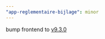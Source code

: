 ```yaml
---
"app-reglementaire-bijlage": minor
---
```


bump frontend to [v9.3.0](https://github.com/lblod/frontend-reglementaire-bijlage/releases/tag/v9.3.0)